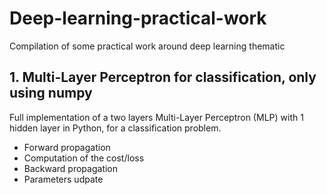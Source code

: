# Deep-learning-practical-work
Compilation of some practical work around deep learning thematic

## 1. Multi-Layer Perceptron for classification, only using numpy
Full implementation of a two layers Multi-Layer Perceptron (MLP) with 1 hidden layer in Python, for a classification problem.
* Forward propagation
* Computation of the cost/loss
* Backward propagation
* Parameters udpate
